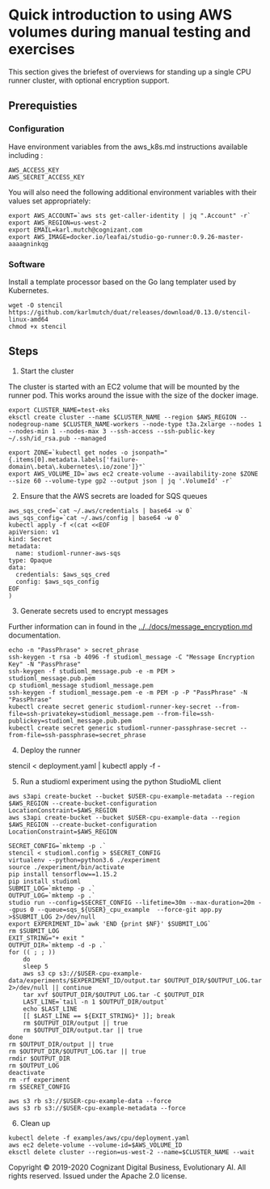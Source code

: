 # Quick introduction to using AWS volumes during manual testing and exercises

This section gives the briefest of overviews for standing up a single CPU runner cluster, with optional encryption support.

<!--ts-->
<!--te-->

## Prerequisties

### Configuration

Have environment variables from the aws\_k8s.md instructions available including :

```
AWS_ACCESS_KEY
AWS_SECRET_ACCESS_KEY
```
You will also need the following additional environment variables with their values set appropriately:
```
export AWS_ACCOUNT=`aws sts get-caller-identity | jq ".Account" -r`
export AWS_REGION=us-west-2
export EMAIL=karl.mutch@cognizant.com
export AWS_IMAGE=docker.io/leafai/studio-go-runner:0.9.26-master-aaaagninkqg
```

### Software

Install a template processor based on the Go lang templater used by Kubernetes.

```
wget -O stencil https://github.com/karlmutch/duat/releases/download/0.13.0/stencil-linux-amd64
chmod +x stencil
```

## Steps

1. Start the cluster

The cluster is started with an EC2 volume that will be mounted by the runner pod.  This works around the issue with the size of the docker image.

```
export CLUSTER_NAME=test-eks
eksctl create cluster --name $CLUSTER_NAME --region $AWS_REGION --nodegroup-name $CLUSTER_NAME-workers --node-type t3a.2xlarge --nodes 1 --nodes-min 1 --nodes-max 3 --ssh-access --ssh-public-key ~/.ssh/id_rsa.pub --managed

export ZONE=`kubectl get nodes -o jsonpath="{.items[0].metadata.labels['failure-domain\.beta\.kubernetes\.io/zone']}"`
export AWS_VOLUME_ID=`aws ec2 create-volume --availability-zone $ZONE --size 60 --volume-type gp2 --output json | jq '.VolumeId' -r`
```

2. Ensure that the AWS secrets are loaded for SQS queues

```
aws_sqs_cred=`cat ~/.aws/credentials | base64 -w 0`
aws_sqs_config=`cat ~/.aws/config | base64 -w 0`
kubectl apply -f <(cat <<EOF
apiVersion: v1
kind: Secret
metadata:
  name: studioml-runner-aws-sqs
type: Opaque
data:
  credentials: $aws_sqs_cred
  config: $aws_sqs_config
EOF
)
```

3. Generate secrets used to encrypt messages

Further information can in found in the [../../docs/message_encryption.md](../../docs/message_encryption.md) documentation.

```
echo -n "PassPhrase" > secret_phrase
ssh-keygen -t rsa -b 4096 -f studioml_message -C "Message Encryption Key" -N "PassPhrase"
ssh-keygen -f studioml_message.pub -e -m PEM > studioml_message.pub.pem
cp studioml_message studioml_message.pem
ssh-keygen -f studioml_message.pem -e -m PEM -p -P "PassPhrase" -N "PassPhrase"
kubectl create secret generic studioml-runner-key-secret --from-file=ssh-privatekey=studioml_message.pem --from-file=ssh-publickey=studioml_message.pub.pem
kubectl create secret generic studioml-runner-passphrase-secret --from-file=ssh-passphrase=secret_phrase
```

4. Deploy the runner

stencil < deployment.yaml | kubectl apply -f -

5. Run a studioml experiment using the python StudioML client

```
aws s3api create-bucket --bucket $USER-cpu-example-metadata --region $AWS_REGION --create-bucket-configuration LocationConstraint=$AWS_REGION
aws s3api create-bucket --bucket $USER-cpu-example-data --region $AWS_REGION --create-bucket-configuration LocationConstraint=$AWS_REGION

SECRET_CONFIG=`mktemp -p .`
stencil < studioml.config > $SECRET_CONFIG
virtualenv --python=python3.6 ./experiment
source ./experiment/bin/activate
pip install tensorflow==1.15.2
pip install studioml
SUBMIT_LOG=`mktemp -p .`
OUTPUT_LOG=`mktemp -p .`
studio run --config=$SECRET_CONFIG --lifetime=30m --max-duration=20m --gpus 0 --queue=sqs_${USER}_cpu_example  --force-git app.py >$SUBMIT_LOG 2>/dev/null
export EXPERIMENT_ID=`awk 'END {print $NF}' $SUBMIT_LOG`
rm $SUBMIT_LOG
EXIT_STRING="+ exit "
OUTPUT_DIR=`mktemp -d -p .`
for (( ; ; ))
    do
    sleep 5
    aws s3 cp s3://$USER-cpu-example-data/experiments/$EXPERIMENT_ID/output.tar $OUTPUT_DIR/$OUTPUT_LOG.tar 2>/dev/null || continue
    tar xvf $OUTPUT_DIR/$OUTPUT_LOG.tar -C $OUTPUT_DIR
    LAST_LINE=`tail -n 1 $OUTPUT_DIR/output`
    echo $LAST_LINE
    [[ $LAST_LINE == ${EXIT_STRING}* ]]; break
    rm $OUTPUT_DIR/output || true
    rm $OUTPUT_DIR/output.tar || true
done
rm $OUTPUT_DIR/output || true
rm $OUTPUT_DIR/$OUTPUT_LOG.tar || true
rmdir $OUTPUT_DIR
rm $OUTPUT_LOG
deactivate
rm -rf experiment
rm $SECRET_CONFIG

aws s3 rb s3://$USER-cpu-example-data --force
aws s3 rb s3://$USER-cpu-example-metadata --force

```

6. Clean up

```
kubectl delete -f examples/aws/cpu/deployment.yaml
aws ec2 delete-volume --volume-id=$AWS_VOLUME_ID
eksctl delete cluster --region=us-west-2 --name=$CLUSTER_NAME --wait
```

Copyright © 2019-2020 Cognizant Digital Business, Evolutionary AI. All rights reserved. Issued under the Apache 2.0 license.
